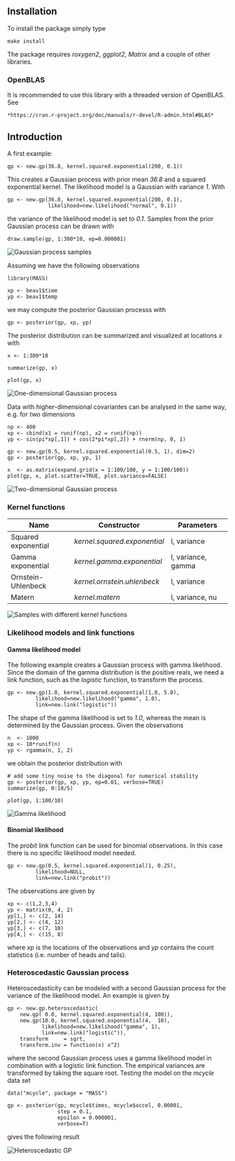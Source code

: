 ## Installation

To install the package simply type

	make install

The package requires *roxygen2*, *ggplot2*, *Matrix* and a couple of other libraries.

### OpenBLAS

It is recommended to use this library with a threaded version of OpenBLAS. See

	*https://cran.r-project.org/doc/manuals/r-devel/R-admin.html#BLAS*

## Introduction

A first example:

	gp <- new.gp(36.8, kernel.squared.exponential(200, 0.1))

This creates a Gaussian process with prior mean *36.8* and a squared exponential kernel. The likelihood model is a Gaussian with variance *1*. With

	gp <- new.gp(36.8, kernel.squared.exponential(200, 0.1),
	      	     likelihood=new.likelihood("normal", 0.1))

the variance of the likelihood model is set to *0.1*. Samples from the prior Gaussian process can be drawn with

	draw.sample(gp, 1:300*10, ep=0.000001)

![Gaussian process samples](demo/gp1d.samples.png)

Assuming we have the following observations

	library(MASS)

	xp <- beav1$time
	yp <- beav1$temp

we may compute the posterior Gaussian processs with

	gp <- posterior(gp, xp, yp)

The posterior distribution can be summarized and visualized at locations *x* with

	x <- 1:300*10

	summarize(gp, x)

	plot(gp, x)

![One-dimensional Gaussian process](demo/gp1d.png)

Data with higher-dimensional covariantes can be analysed in the same way, e.g. for two dimensions

	np <- 400
	xp <- cbind(x1 = runif(np), x2 = runif(np))
	yp <- sin(pi*xp[,1]) + cos(2*pi*xp[,2]) + rnorm(np, 0, 1)

	gp <- new.gp(0.5, kernel.squared.exponential(0.5, 1), dim=2)
	gp <- posterior(gp, xp, yp, 1)

	x  <- as.matrix(expand.grid(x = 1:100/100, y = 1:100/100))
	plot(gp, x, plot.scatter=TRUE, plot.variance=FALSE)

![Two-dimensional Gaussian process](demo/gp2d.png)

### Kernel functions

Name | Constructor |Parameters
-----|-------------|----------
Squared exponential | *kernel.squared.exponential* | l, variance
Gamma exponential | *kernel.gamma.exponential* | l, variance, gamma
Ornstein-Uhlenbeck | *kernel.ornstein.uhlenbeck* | l, variance
Matern | *kernel.matern* | l, variance, nu

![Samples with different kernel functions](demo/kernel.png)

### Likelihood models and link functions

#### Gamma likelihood model

The following example creates a Gaussian process with gamma likelihood. Since the domain of the gamma distribution is the positive reals, we need a link function, such as the *logistic* function, to transform the process.

	gp <- new.gp(1.0, kernel.squared.exponential(1.0, 5.0),
		     likelihood=new.likelihood("gamma", 1.0),
		     link=new.link("logistic"))

The shape of the gamma likelihood is set to *1.0*, whereas the mean is determined by the Gaussian process. Given the observations

	n  <- 1000
	xp <- 10*runif(n)
	yp <- rgamma(n, 1, 2)

we obtain the posterior distribution with

	# add some tiny noise to the diagonal for numerical stability
	gp <- posterior(gp, xp, yp, ep=0.01, verbose=TRUE)
	summarize(gp, 0:10/5)

	plot(gp, 1:100/10)

![Gamma likelihood](demo/gamma.png)

#### Binomial likelihood

The *probit* link function can be used for binomial observations. In this case there is no specific likelihood model needed.

	gp <- new.gp(0.5, kernel.squared.exponential(1, 0.25),
		     likelihood=NULL,
		     link=new.link("probit"))

The observations are given by

	xp <- c(1,2,3,4)
	yp <- matrix(0, 4, 2)
	yp[1,] <- c(2, 14)
	yp[2,] <- c(4, 12)
	yp[3,] <- c(7, 10)
	yp[4,] <- c(15, 8)

where *xp* is the locations of the observations and *yp* contains the count statistics (i.e. number of heads and tails).

### Heteroscedastic Gaussian process

Heteroscedasticity can be modeled with a second Gaussian process for the variance of the likelihood model. An example is given by

	gp <- new.gp.heteroscedastic(
		new.gp( 0.0, kernel.squared.exponential(4, 100)),
		new.gp(10.0, kernel.squared.exponential(4,  10),
		       likelihood=new.likelihood("gamma", 1),
		       link=new.link("logistic")),
		transform     = sqrt,
		transform.inv = function(x) x^2)

where the second Gaussian process uses a gamma likelihood model in combination with a logistic link function. The empirical variances are transformed by taking the square root. Testing the model on the *mcycle* data set

	data("mcycle", package = "MASS")

	gp <- posterior(gp, mcycle$times, mcycle$accel, 0.00001,
	                step = 0.1,
	                epsilon = 0.000001,
	                verbose=T)

gives the following result

![Heteroscedastic GP](demo/mcycle.png)
